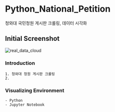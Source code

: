 # Python_National_Petition
청와대 국민청원 게시판 크롤링, 데이터 시각화

## Initial Screenshot
![real_data_cloud](https://user-images.githubusercontent.com/50208120/104368859-fffda880-555f-11eb-8b7c-4a7057707bf2.PNG)


### Introduction
```
1. 청와대 청원 게시판 크롤링 
2.
```

### Visualizing Environment
```
- Python
- Jupyter Notebook

```

